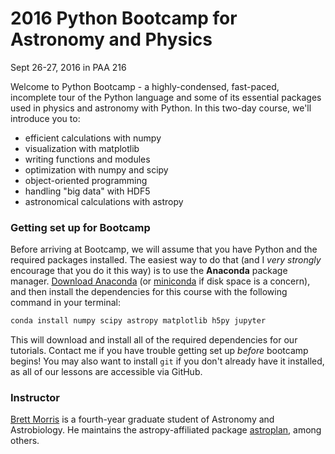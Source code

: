 # 2016 Python Bootcamp for Astronomy and Physics

Sept 26-27, 2016 in PAA 216

Welcome to Python Bootcamp - a highly-condensed, fast-paced, incomplete tour of the Python language and some of its essential packages used in physics and astronomy with Python. In this two-day course, we'll introduce you to:
* efficient calculations with numpy
* visualization with matplotlib
* writing functions and modules
* optimization with numpy and scipy
* object-oriented programming
* handling "big data" with HDF5
* astronomical calculations with astropy

### Getting set up for Bootcamp

Before arriving at Bootcamp, we will assume that you have Python and the required packages installed. The easiest way to do that (and I _very strongly_ encourage that you do it this way) is to use the **Anaconda** package manager. [Download Anaconda](https://www.continuum.io/downloads) (or [miniconda](http://conda.pydata.org/miniconda.html) if disk space is a concern), and then install the dependencies for this course with the following command in your terminal: 
```bash 
conda install numpy scipy astropy matplotlib h5py jupyter
```
This will download and install all of the required dependencies for our tutorials. Contact me if you have trouble getting set up _before_ bootcamp begins! You may also want to install `git` if you don't already have it installed, as all of our lessons are accessible via GitHub.

### Instructor

[Brett Morris](http://brettmorr.is) is a fourth-year graduate student of Astronomy and Astrobiology. He maintains the astropy-affiliated package [astroplan](http://github.com/astropy/astroplan/), among others.
